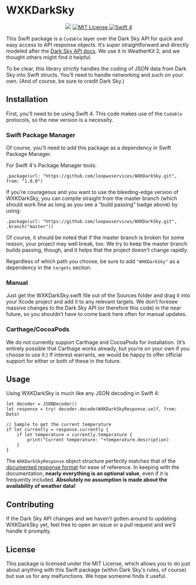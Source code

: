 # WXKDarkSky
<p align="center">
    <a href="https://travis-ci.org/loopwxservices/WXKDarkSky"><img src="https://travis-ci.org/loopwxservices/WXKDarkSky.svg?branch=master"></a>
    <a href="LICENSE">
        <img src="http://img.shields.io/badge/license-MIT-brightgreen.svg" alt="MIT License">
    </a>
    <a href="https://swift.org">
        <img src="http://img.shields.io/badge/swift-4.0-brightgreen.svg" alt="Swift 4">
    </a>
</p>

This Swift package is a `Codable` layer over the Dark Sky API for quick and easy access to API response objects. It’s super straightforward and directly modeled after the [Dark Sky API docs](https://darksky.net/dev/docs/response). We use it in WeatherKit 2, and we thought others might find it helpful.

To be clear, this library *strictly* handles the coding of JSON data from Dark Sky into Swift structs. You’ll need to handle networking and such on your own. (And of course, be sure to credit Dark Sky.)

## Installation
First, you’ll need to be using Swift 4. This code makes use of the `Codable` protocols, so the new version is a necessity.

### Swift Package Manager
Of course, you'll need to add this package as a dependency in Swift Package Manager.

For Swift 4's Package Manager tools:

    .package(url: "https://github.com/loopwxservices/WXKDarkSky.git", from: "1.0.0")
    
If you’re courageous and you want to use the bleeding-edge version of WXKDarkSky, you can compile straight from the master branch (which should work fine as long as you see a “build passing” badge above) by using:

    .package(url: "https://github.com/loopwxservices/WXKDarkSky.git", .branch("master"))

Of course, it should be noted that if the master branch is broken for some reason, your project may well break, too. We try to keep the master branch builds passing, though, and it helps that the project doesn’t change rapidly.

Regardless of which path you choose, be sure to add `"WXKDarkSky"` as a dependency in the `targets` section.

### Manual
Just get the WXKDarkSky.swift file out of the Sources folder and drag it into your Xcode project and add it to any relevant targets. We don’t foresee massive changes to the Dark Sky API (or therefore this code) in the near future, so you shouldn’t have to come back here often for manual updates.

### Carthage/CocoaPods
We do not currently support Carthage and CocoaPods for installation. (It’s entirely possible that Carthage works already, but you’re on your own if you choose to use it.) If interest warrants, we would be happy to offer official support for either or both of these in the future.

## Usage
Using WXKDarkSky is much like any JSON decoding in Swift 4:

    let decoder = JSONDecoder()
    let response = try! decoder.decode(WXKDarkSkyResponse.self, from: Data)
    
    // Sample to get the current temperature
    if let currently = response.currently {
        if let temperature = currently.temperature {
            print("Current temperature: "+temperature.description)
        }
    }
    
The `WXKDarkSkyResponse` object structure perfectly matches that of the [documented response format](https://darksky.net/dev/docs/response) for ease of reference. In keeping with the documentation, **nearly everything is an optional value**, even if it is frequently included. **Absolutely no assumption is made about the availability of weather data!**

## Contributing
If the Dark Sky API changes and we haven’t gotten around to updating WXKDarkSky yet, feel free to open an issue or a pull request and we’ll handle it promptly.

## License
This package is licensed under the MIT License, which allows you to do just about anything with this Swift package (within Dark Sky's rules, of course) but sue us for any malfunctions. We hope someone finds it useful.
